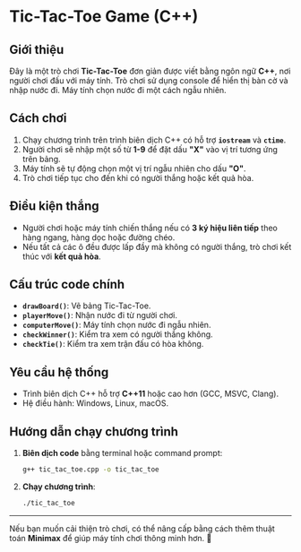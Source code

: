 # **Tic-Tac-Toe Game (C++)**

## **Giới thiệu**
Đây là một trò chơi **Tic-Tac-Toe** đơn giản được viết bằng ngôn ngữ **C++**, nơi người chơi đấu với máy tính. Trò chơi sử dụng console để hiển thị bàn cờ và nhập nước đi. Máy tính chọn nước đi một cách ngẫu nhiên.

## **Cách chơi**
1. Chạy chương trình trên trình biên dịch C++ có hỗ trợ **`iostream`** và **`ctime`**.
2. Người chơi sẽ nhập một số từ **1-9** để đặt dấu **"X"** vào vị trí tương ứng trên bảng.
3. Máy tính sẽ tự động chọn một vị trí ngẫu nhiên cho dấu **"O"**.
4. Trò chơi tiếp tục cho đến khi có người thắng hoặc kết quả hòa.

## **Điều kiện thắng**
- Người chơi hoặc máy tính chiến thắng nếu có **3 ký hiệu liên tiếp** theo hàng ngang, hàng dọc hoặc đường chéo.
- Nếu tất cả các ô đều được lấp đầy mà không có người thắng, trò chơi kết thúc với **kết quả hòa**.

## **Cấu trúc code chính**
- **`drawBoard()`**: Vẽ bảng Tic-Tac-Toe.
- **`playerMove()`**: Nhận nước đi từ người chơi.
- **`computerMove()`**: Máy tính chọn nước đi ngẫu nhiên.
- **`checkWinner()`**: Kiểm tra xem có người thắng không.
- **`checkTie()`**: Kiểm tra xem trận đấu có hòa không.

## **Yêu cầu hệ thống**
- Trình biên dịch C++ hỗ trợ **C++11** hoặc cao hơn (GCC, MSVC, Clang).
- Hệ điều hành: Windows, Linux, macOS.

## **Hướng dẫn chạy chương trình**
1. **Biên dịch code** bằng terminal hoặc command prompt:
   ```sh
   g++ tic_tac_toe.cpp -o tic_tac_toe
   ```
2. **Chạy chương trình**:
   ```sh
   ./tic_tac_toe
   ```

---

Nếu bạn muốn cải thiện trò chơi, có thể nâng cấp bằng cách thêm thuật toán **Minimax** để giúp máy tính chơi thông minh hơn. 🚀
